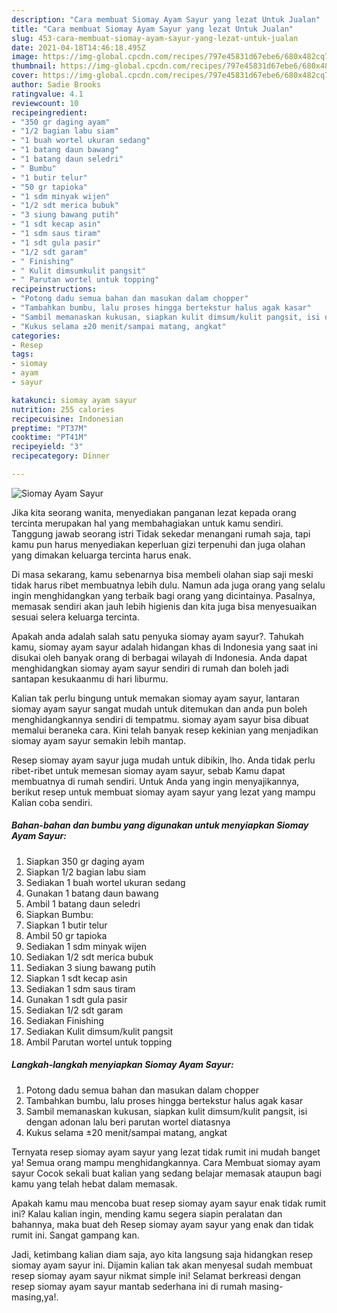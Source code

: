 ```yaml
---
description: "Cara membuat Siomay Ayam Sayur yang lezat Untuk Jualan"
title: "Cara membuat Siomay Ayam Sayur yang lezat Untuk Jualan"
slug: 453-cara-membuat-siomay-ayam-sayur-yang-lezat-untuk-jualan
date: 2021-04-18T14:46:18.495Z
image: https://img-global.cpcdn.com/recipes/797e45831d67ebe6/680x482cq70/siomay-ayam-sayur-foto-resep-utama.jpg
thumbnail: https://img-global.cpcdn.com/recipes/797e45831d67ebe6/680x482cq70/siomay-ayam-sayur-foto-resep-utama.jpg
cover: https://img-global.cpcdn.com/recipes/797e45831d67ebe6/680x482cq70/siomay-ayam-sayur-foto-resep-utama.jpg
author: Sadie Brooks
ratingvalue: 4.1
reviewcount: 10
recipeingredient:
- "350 gr daging ayam"
- "1/2 bagian labu siam"
- "1 buah wortel ukuran sedang"
- "1 batang daun bawang"
- "1 batang daun seledri"
- " Bumbu"
- "1 butir telur"
- "50 gr tapioka"
- "1 sdm minyak wijen"
- "1/2 sdt merica bubuk"
- "3 siung bawang putih"
- "1 sdt kecap asin"
- "1 sdm saus tiram"
- "1 sdt gula pasir"
- "1/2 sdt garam"
- " Finishing"
- " Kulit dimsumkulit pangsit"
- " Parutan wortel untuk topping"
recipeinstructions:
- "Potong dadu semua bahan dan masukan dalam chopper"
- "Tambahkan bumbu, lalu proses hingga bertekstur halus agak kasar"
- "Sambil memanaskan kukusan, siapkan kulit dimsum/kulit pangsit, isi dengan adonan lalu beri parutan wortel diatasnya"
- "Kukus selama ±20 menit/sampai matang, angkat"
categories:
- Resep
tags:
- siomay
- ayam
- sayur

katakunci: siomay ayam sayur 
nutrition: 255 calories
recipecuisine: Indonesian
preptime: "PT37M"
cooktime: "PT41M"
recipeyield: "3"
recipecategory: Dinner

---
```



![Siomay Ayam Sayur](https://img-global.cpcdn.com/recipes/797e45831d67ebe6/680x482cq70/siomay-ayam-sayur-foto-resep-utama.jpg)

Jika kita seorang wanita, menyediakan panganan lezat kepada orang tercinta merupakan hal yang membahagiakan untuk kamu sendiri. Tanggung jawab seorang istri Tidak sekedar menangani rumah saja, tapi kamu pun harus menyediakan keperluan gizi terpenuhi dan juga olahan yang dimakan keluarga tercinta harus enak.

Di masa  sekarang, kamu sebenarnya bisa membeli olahan siap saji meski tidak harus ribet membuatnya lebih dulu. Namun ada juga orang yang selalu ingin menghidangkan yang terbaik bagi orang yang dicintainya. Pasalnya, memasak sendiri akan jauh lebih higienis dan kita juga bisa menyesuaikan sesuai selera keluarga tercinta. 



Apakah anda adalah salah satu penyuka siomay ayam sayur?. Tahukah kamu, siomay ayam sayur adalah hidangan khas di Indonesia yang saat ini disukai oleh banyak orang di berbagai wilayah di Indonesia. Anda dapat menghidangkan siomay ayam sayur sendiri di rumah dan boleh jadi santapan kesukaanmu di hari liburmu.

Kalian tak perlu bingung untuk memakan siomay ayam sayur, lantaran siomay ayam sayur sangat mudah untuk ditemukan dan anda pun boleh menghidangkannya sendiri di tempatmu. siomay ayam sayur bisa dibuat memalui beraneka cara. Kini telah banyak resep kekinian yang menjadikan siomay ayam sayur semakin lebih mantap.

Resep siomay ayam sayur juga mudah untuk dibikin, lho. Anda tidak perlu ribet-ribet untuk memesan siomay ayam sayur, sebab Kamu dapat membuatnya di rumah sendiri. Untuk Anda yang ingin menyajikannya, berikut resep untuk membuat siomay ayam sayur yang lezat yang mampu Kalian coba sendiri.

<!--inarticleads1-->

##### Bahan-bahan dan bumbu yang digunakan untuk menyiapkan Siomay Ayam Sayur:

1. Siapkan 350 gr daging ayam
1. Siapkan 1/2 bagian labu siam
1. Sediakan 1 buah wortel ukuran sedang
1. Gunakan 1 batang daun bawang
1. Ambil 1 batang daun seledri
1. Siapkan  Bumbu:
1. Siapkan 1 butir telur
1. Ambil 50 gr tapioka
1. Sediakan 1 sdm minyak wijen
1. Sediakan 1/2 sdt merica bubuk
1. Sediakan 3 siung bawang putih
1. Siapkan 1 sdt kecap asin
1. Sediakan 1 sdm saus tiram
1. Gunakan 1 sdt gula pasir
1. Sediakan 1/2 sdt garam
1. Sediakan  Finishing
1. Sediakan  Kulit dimsum/kulit pangsit
1. Ambil  Parutan wortel untuk topping




<!--inarticleads2-->

##### Langkah-langkah menyiapkan Siomay Ayam Sayur:

1. Potong dadu semua bahan dan masukan dalam chopper
1. Tambahkan bumbu, lalu proses hingga bertekstur halus agak kasar
1. Sambil memanaskan kukusan, siapkan kulit dimsum/kulit pangsit, isi dengan adonan lalu beri parutan wortel diatasnya
1. Kukus selama ±20 menit/sampai matang, angkat




Ternyata resep siomay ayam sayur yang lezat tidak rumit ini mudah banget ya! Semua orang mampu menghidangkannya. Cara Membuat siomay ayam sayur Cocok sekali buat kalian yang sedang belajar memasak ataupun bagi kamu yang telah hebat dalam memasak.

Apakah kamu mau mencoba buat resep siomay ayam sayur enak tidak rumit ini? Kalau kalian ingin, mending kamu segera siapin peralatan dan bahannya, maka buat deh Resep siomay ayam sayur yang enak dan tidak rumit ini. Sangat gampang kan. 

Jadi, ketimbang kalian diam saja, ayo kita langsung saja hidangkan resep siomay ayam sayur ini. Dijamin kalian tak akan menyesal sudah membuat resep siomay ayam sayur nikmat simple ini! Selamat berkreasi dengan resep siomay ayam sayur mantab sederhana ini di rumah masing-masing,ya!.

